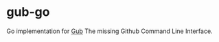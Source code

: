 gub-go
======
Go implementation for [Gub](www.github.com/owahab/gub) The missing Github Command Line Interface.

